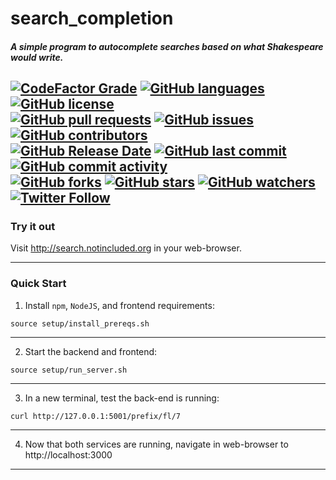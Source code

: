 # search_completion
  
##### A simple program to autocomplete searches based on what Shakespeare would write.
  
[![CodeFactor Grade](https://img.shields.io/codefactor/grade/github/org-not-included/search_completion/main)](https://www.codefactor.io/repository/github/org-not-included/search_completion)
[![GitHub languages](https://img.shields.io/github/languages/top/org-not-included/search_completion)](https://github.com/org-not-included/search_completion/)
[![GitHub license](https://img.shields.io/github/license/org-not-included/search_completion)](https://github.com/org-not-included/search_completion/blob/main/LICENSE)  
[![GitHub pull requests](https://img.shields.io/github/issues-pr/org-not-included/search_completion)](https://github.com/org-not-included/search_completion/pulls)
[![GitHub issues](https://img.shields.io/github/issues/org-not-included/search_completion)](https://github.com/org-not-included/search_completion/issues)
[![GitHub contributors](https://img.shields.io/github/contributors/org-not-included/search_completion)](https://github.com/org-not-included/search_completion/graphs/contributors)  
[![GitHub Release Date](https://img.shields.io/github/release-date/org-not-included/search_completion)](https://github.com/org-not-included/search_completion/releases)
[![GitHub last commit](https://img.shields.io/github/last-commit/org-not-included/search_completion)](https://github.com/org-not-included/search_completion/commits/main)
[![GitHub commit activity](https://img.shields.io/github/commit-activity/m/org-not-included/search_completion)](https://github.com/org-not-included/search_completion/graphs/commit-activity)  
[![GitHub forks](https://img.shields.io/github/forks/org-not-included/search_completion)](https://github.com/org-not-included/search_completion/network)
[![GitHub stars](https://img.shields.io/github/stars/org-not-included/search_completion)](https://github.com/org-not-included/search_completion/stargazers)
[![GitHub watchers](https://img.shields.io/github/watchers/org-not-included/search_completion)](https://github.com/org-not-included/search_completion/watchers)
[![Twitter Follow](https://img.shields.io/twitter/follow/OrgNotIncluded?style=flat)](https://twitter.com/intent/follow?screen_name=OrgNotIncluded)  
---  
### Try it out
Visit http://search.notincluded.org in your web-browser.  
  
---
### Quick Start
1. Install `npm`, `NodeJS`, and frontend requirements:
```
source setup/install_prereqs.sh
```
  
---
  
2. Start the backend and frontend:  
```
source setup/run_server.sh
```
  
---
  
3. In a new terminal, test the back-end is running:  
```
curl http://127.0.0.1:5001/prefix/fl/7
```
  
---
  
4. Now that both services are running, navigate in web-browser to http://localhost:3000  
  
---
  
